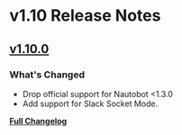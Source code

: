 <!-- markdownlint-disable MD024 -->
# v1.10 Release Notes

<!-- towncrier release notes start -->

## [v1.10.0](https://github.com/nautobot/nautobot-app-chatops/releases/tag/v1.10.0)

### What's Changed

* Drop official support for Nautobot <1.3.0
* Add support for Slack Socket Mode.

[**Full Changelog**](https://github.com/nautobot/nautobot-app-chatops/compare/v1.9.1...v1.10.0)
